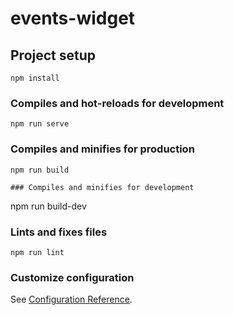 # events-widget

## Project setup
```
npm install
```

### Compiles and hot-reloads for development
```
npm run serve
```

### Compiles and minifies for production
```
npm run build

### Compiles and minifies for development
```
npm run build-dev

### Lints and fixes files
```
npm run lint
```

### Customize configuration
See [Configuration Reference](https://cli.vuejs.org/config/).
